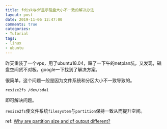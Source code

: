 ```yaml
---
title: fdisk与df显示磁盘大小不一致的解决办法
layout: post
date: 2019-11-06 12:47:00
comments: true	
categories:
- Tutorial
tags:
- linux
- ubuntu
---
```


昨天重装了一个vps，用了ubuntu18.04，踩了一下午的netplan坑，又发现，磁盘空间货不对板。google一下找到了解决方案。

<!-- more -->

很简单，这个问题一般是因为文件系统和分区大小不一致导致的。

```shell
resize2fs /dev/sda1
```

即可解决问题。

`resize2fs`使文件系统`filesystem`与`partition`保持一致从而提升空间。



ref: [Why are partition size and df output different?](https://unix.stackexchange.com/questions/10776/why-are-partition-size-and-df-output-different)

